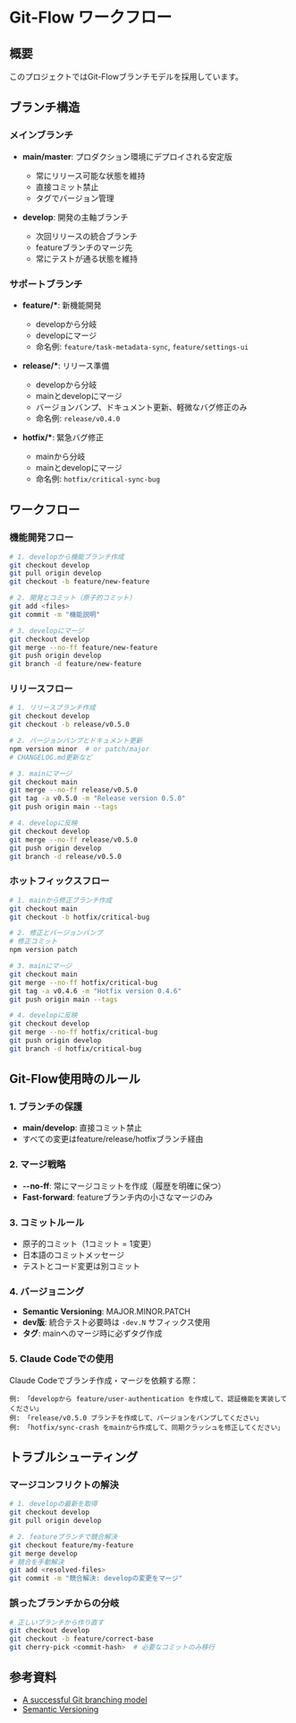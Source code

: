 # Git-Flow ワークフロー

## 概要

このプロジェクトではGit-Flowブランチモデルを採用しています。

## ブランチ構造

### メインブランチ

- **main/master**: プロダクション環境にデプロイされる安定版
  - 常にリリース可能な状態を維持
  - 直接コミット禁止
  - タグでバージョン管理

- **develop**: 開発の主軸ブランチ
  - 次回リリースの統合ブランチ
  - featureブランチのマージ先
  - 常にテストが通る状態を維持

### サポートブランチ

- **feature/\***: 新機能開発
  - developから分岐
  - developにマージ
  - 命名例: `feature/task-metadata-sync`, `feature/settings-ui`

- **release/\***: リリース準備
  - developから分岐
  - mainとdevelopにマージ
  - バージョンバンプ、ドキュメント更新、軽微なバグ修正のみ
  - 命名例: `release/v0.4.0`

- **hotfix/\***: 緊急バグ修正
  - mainから分岐
  - mainとdevelopにマージ
  - 命名例: `hotfix/critical-sync-bug`

## ワークフロー

### 機能開発フロー

```bash
# 1. developから機能ブランチ作成
git checkout develop
git pull origin develop
git checkout -b feature/new-feature

# 2. 開発とコミット（原子的コミット）
git add <files>
git commit -m "機能説明"

# 3. developにマージ
git checkout develop
git merge --no-ff feature/new-feature
git push origin develop
git branch -d feature/new-feature
```

### リリースフロー

```bash
# 1. リリースブランチ作成
git checkout develop
git checkout -b release/v0.5.0

# 2. バージョンバンプとドキュメント更新
npm version minor  # or patch/major
# CHANGELOG.md更新など

# 3. mainにマージ
git checkout main
git merge --no-ff release/v0.5.0
git tag -a v0.5.0 -m "Release version 0.5.0"
git push origin main --tags

# 4. developに反映
git checkout develop
git merge --no-ff release/v0.5.0
git push origin develop
git branch -d release/v0.5.0
```

### ホットフィックスフロー

```bash
# 1. mainから修正ブランチ作成
git checkout main
git checkout -b hotfix/critical-bug

# 2. 修正とバージョンバンプ
# 修正コミット
npm version patch

# 3. mainにマージ
git checkout main
git merge --no-ff hotfix/critical-bug
git tag -a v0.4.6 -m "Hotfix version 0.4.6"
git push origin main --tags

# 4. developに反映
git checkout develop
git merge --no-ff hotfix/critical-bug
git push origin develop
git branch -d hotfix/critical-bug
```

## Git-Flow使用時のルール

### 1. ブランチの保護

- **main/develop**: 直接コミット禁止
- すべての変更はfeature/release/hotfixブランチ経由

### 2. マージ戦略

- **--no-ff**: 常にマージコミットを作成（履歴を明確に保つ）
- **Fast-forward**: featureブランチ内の小さなマージのみ

### 3. コミットルール

- 原子的コミット（1コミット = 1変更）
- 日本語のコミットメッセージ
- テストとコード変更は別コミット

### 4. バージョニング

- **Semantic Versioning**: MAJOR.MINOR.PATCH
- **dev版**: 統合テスト必要時は `-dev.N` サフィックス使用
- **タグ**: mainへのマージ時に必ずタグ作成

### 5. Claude Codeでの使用

Claude Codeでブランチ作成・マージを依頼する際：

```
例: 「developから feature/user-authentication を作成して、認証機能を実装してください」
例: 「release/v0.5.0 ブランチを作成して、バージョンをバンプしてください」
例: 「hotfix/sync-crash をmainから作成して、同期クラッシュを修正してください」
```

## トラブルシューティング

### マージコンフリクトの解決

```bash
# 1. developの最新を取得
git checkout develop
git pull origin develop

# 2. featureブランチで競合解決
git checkout feature/my-feature
git merge develop
# 競合を手動解決
git add <resolved-files>
git commit -m "競合解決: developの変更をマージ"
```

### 誤ったブランチからの分岐

```bash
# 正しいブランチから作り直す
git checkout develop
git checkout -b feature/correct-base
git cherry-pick <commit-hash>  # 必要なコミットのみ移行
```

## 参考資料

- [A successful Git branching model](https://nvie.com/posts/a-successful-git-branching-model/)
- [Semantic Versioning](https://semver.org/)
